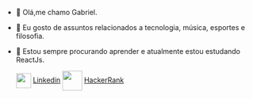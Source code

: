 - 👋 Olá,me chamo Gabriel.
- 👀 Eu gosto de assuntos relacionados a tecnologia, música, esportes e filosofia.
- 🌱 Estou sempre procurando aprender e atualmente estou estudando ReactJs.

  <img align='center' src='https://user-images.githubusercontent.com/119074412/209220049-59ad8eed-5ad2-4aad-9e49-faf857e4cf03.png' width=30, heigth=10 />
  <a href='https://www.linkedin.com/in/gabriel-baldez-ab7140257/ align='center'>Linkedin</a>
  <img align='center' src='https://cdn.worldvectorlogo.com/logos/hackerrank.svg' width=40, heigth=20 />
  <a align='center' href='https://www.hackerrank.com/gabrielbaldez7'>HackerRank</a>

<!---
baldezg/baldezg is a ✨ special ✨ repository because its `README.md` (this file) appears on your GitHub profile.
You can click the Preview link to take a look at your changes.
--->
